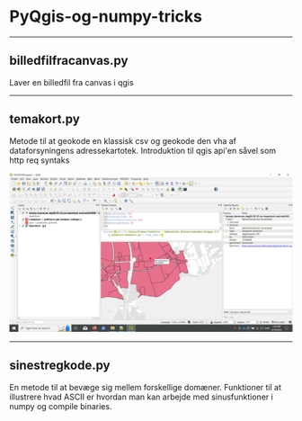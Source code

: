 # PyQgis-og-numpy-tricks
*****
<h2>billedfilfracanvas.py</h2>

Laver en billedfil fra canvas i qgis
*****
<h2>temakort.py</h2>
Metode til at geokode en klassisk csv og geokode den vha af dataforsyningens adressekartotek. 
Introduktion til qgis api'en såvel som http req syntaks

![alt text](https://github.com/torb434h/PyQgis-og-numpy-tricks/blob/main/eks%20temakort.png)
*******
<h2>sinestregkode.py</h2>
En metode til at bevæge sig mellem forskellige domæner. 
Funktioner til at illustrere hvad ASCII er hvordan man kan arbejde med sinusfunktioner i numpy og compile binaries. 
